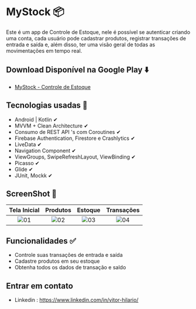 # MyStock 📦

Este é um app de Controle de Estoque, nele é possível se autenticar criando uma conta, cada usuário pode cadastrar produtos, registrar transações de entrada e saída e, além disso, ter uma visão geral de todas as movimentações em tempo real. 

## Download Disponível na Google Play ⬇️
- [MyStock - Controle de Estoque](https://play.google.com/store/apps/details?id=com.vitorhilarioapps.mystock)
  
## Tecnologias usadas 🚀

- Android | Kotlin ✔︎
- MVVM + Clean Architecture ✔︎
- Consumo de REST API 's com Coroutines ✔︎
- Firebase Authentication, Firestore e Crashlytics ✔︎
- LiveData ✔︎
- Navigation Component ✔︎
- ViewGroups, SwipeRefreshLayout, ViewBinding ✔︎
- Picasso ✔︎
- Glide ✔︎
- JUnit, Mockk ✔︎

## ScreenShot 📸

| Tela Inicial | Produtos | Estoque | Transações |
| :--------------------: | :--------------------: | :--------------------: | :--------------------: |
| ![01](https://github.com/ovitorhilario/MyStockApp/assets/81326138/7b73bce1-fdd7-4ba6-86ad-6702399a613d) | ![02](https://github.com/ovitorhilario/MyStockApp/assets/81326138/0e64456b-544b-4591-a0d5-de6946680945) | ![03](https://github.com/ovitorhilario/MyStockApp/assets/81326138/23d65388-d322-43c5-923b-8ac46dadd0eb) | ![04](https://github.com/ovitorhilario/MyStockApp/assets/81326138/52ff0dad-a420-49b5-9001-925b98aa3863) |

## Funcionalidades ✅
- Controle suas transações de entrada e saída
- Cadastre produtos em seu estoque
- Obtenha todos os dados de transação e saldo

## Entrar em contato 
- Linkedin : https://www.linkedin.com/in/vitor-hilario/
